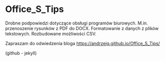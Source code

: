 # Office_S_Tips

Drobne podpowiedzi dotyczące obsługi programów biurowych. M.in. przenoszenie rysunków z PDF do DOCX. Formatowanie z danych z plików tekstowych. Rozbudowane możliwości CSV.

Zapraszam do odwiedzenia bloga https://andrzejq.github.io/Office_S_Tips/


(github - jekyll)
